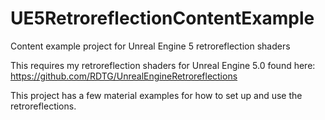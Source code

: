 # UE5RetroreflectionContentExample
Content example project for Unreal Engine 5 retroreflection shaders  


This requires my retroreflection shaders for Unreal Engine 5.0 found here: https://github.com/RDTG/UnrealEngineRetroreflections  
  
This project has a few material examples for how to set up and use the retroreflections.
